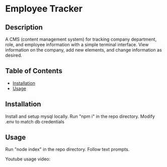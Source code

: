 # Employee Tracker

## Description

A CMS (content management system) for tracking company department, role, and employee information with a simple terminal interface. View information on the company, add new elements, and change  information as desired.

## Table of Contents

- [Installation](#installation)
- [Usage](#usage)

## Installation

Install and setup mysql locally. Run "npm i" in the repo directory. Modify .env to match db credentials

## Usage

Run "node index" in the repo directory. Follow text prompts.

Youtube usage video: 

